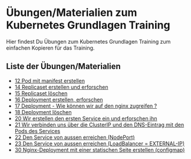 # Übungen/Materialien zum Kubernetes Grundlagen Training

Hier findest Du Übungen zum Kubernetes Grundlagen Training
zum einfachen Kopieren für das Training.

## Liste der Übungen/Materialien

  * [12 Pod mit manifest erstellen](12-pod-mit-manifest-erstellen.md)
  * [14 Replicaset erstellen und erforschen](14-replicaset-erstellen-und-erforschen.md)
  * [15 Replicaset löschen](15-replicaset-loeschen.md)
  * [16 Deployment erstellen, erforschen](16-deployment-erstellen-erforschen-loeschen.md)
  * [17 Deployment - Wie können wir auf den nginx zugreifen ?](17-zugriff-nginx-busybox.md)
  * [18 Deployment löschen](https://github.com/jmetzger/uebungen-kubernetes-grundlagen/blob/main/16-deployment-erstellen-erforschen-loeschen.md#l%C3%B6schen)
  * [20 Wir erstellen den ersten Service ein und erforschen ihn](20-service-erstellen-und-erforschen.md)
  * [21 Wir verbinden uns über die ClusterIP und den DNS-Eintrag mit den Pods des Services](21-service-clusterip-dns-test-service-pods.md)
  * [22 Den Service von aussen erreichen (NodePort)](22-service-nodeport-test-service-pods.md)
  * [23 Den Service von aussen erreichen (LoadBalancer = EXTERNAL-IP)](23-service-loadbalancer-test-service-pods.md)
  * [30 Nginx-Deployment mit einer statischen Seite erstellen (configmap)](30-nginx-deployment-static-page-configmap.md)
